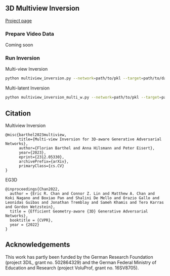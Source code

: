 ## 3D Multiview Inversion

<a href="[florian-barthel.github.io/multiview-inversion/](https://florian-barthel.github.io/multiview-inversion/)">Project page</a>

### Prepare Video Data

Coming soon

### Run Inversion

Multi-view Inversion
```bash
python multiview_inversion.py --network=path/to/pkl --target=path/to/data --num-steps=500 --num-steps_pti=500 --outdir=./out --num-targets=7
```

Multi-latent Inversion
````bash
python multiview_inversion_multi_w.py --network=path/to/pkl --target=path/to/data --num-steps=500 --num-steps_pti=500 --outdir=./out --num-targets=7 --continue-w=path/to/checkpoint --use-interpolation=True --depth-reg=True --w-norm-reg=True
````


## Citation

Multiview Inversion
```
@misc{barthel2023multiview,
      title={Multi-view Inversion for 3D-aware Generative Adversarial Networks}, 
      author={Florian Barthel and Anna Hilsmann and Peter Eisert},
      year={2023},
      eprint={2312.05330},
      archivePrefix={arXiv},
      primaryClass={cs.CV}
}
```

EG3D
```
@inproceedings{Chan2022,
  author = {Eric R. Chan and Connor Z. Lin and Matthew A. Chan and Koki Nagano and Boxiao Pan and Shalini De Mello and Orazio Gallo and Leonidas Guibas and Jonathan Tremblay and Sameh Khamis and Tero Karras and Gordon Wetzstein},
  title = {Efficient Geometry-aware {3D} Generative Adversarial Networks},
  booktitle = {CVPR},
  year = {2022}
}
```

## Acknowledgements

This work has partly been funded by the German Research Foundation (project 3DIL, grant
no. 502864329) and the German Federal Ministry
of Education and Research (project VoluProf, grant
no. 16SV8705).
